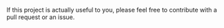 If this project is actually useful to you, please feel free to contribute with a pull request or an issue.
